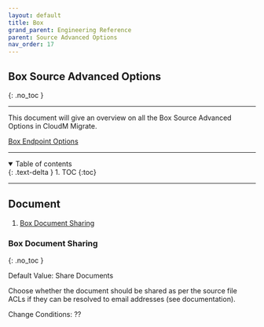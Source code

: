 ```yaml
---
layout: default
title: Box
grand_parent: Engineering Reference
parent: Source Advanced Options
nav_order: 17
---
```


## Box Source Advanced Options
{: .no_toc }

---

This document will give an overview on all the Box Source Advanced Options in CloudM Migrate. 

<a href="https://cloudm-migrate.github.io/documentation/Engineering-Reference/Box.html">Box Endpoint Options</a>

---
<a name="top"></a>
<details open markdown="block">
  <summary>
    Table of contents
  </summary>
  {: .text-delta }
1. TOC
{:toc}
</details>

---
## Document

1. [Box Document Sharing](#boxshare)

### Box Document Sharing <a name="boxshare"></a>
{: .no_toc }
  
Default Value: Share Documents

Choose whether the document should be shared as per the source file ACLs if they can be resolved to email addresses (see documentation).

Change Conditions: ??
